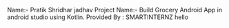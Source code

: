 Name:- Pratik Shridhar jadhav
Project Name:- Build Grocery Android App in android studio using Kotlin. 
Provided By : SMARTINTERNZ 
hello
